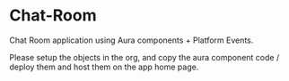 # Chat-Room
Chat Room application using Aura components + Platform Events. 

Please setup the objects in the org, and copy the aura component code / deploy them and host them on the app home page.
